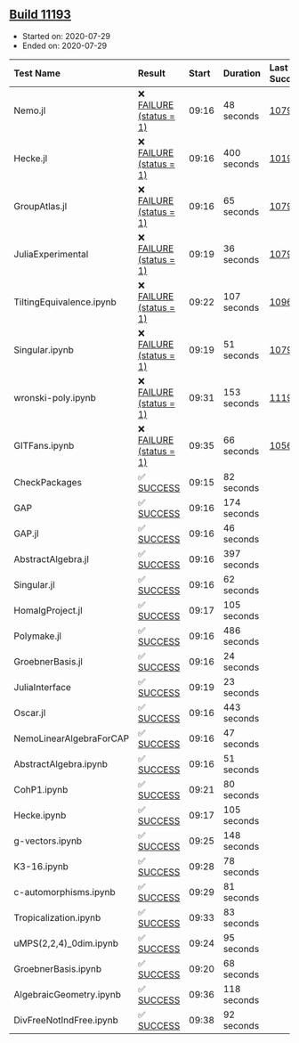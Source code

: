 ## [Build 11193](https://oscarci.mathematik.uni-kl.de/job/oscar/11193/)

* Started on: 2020-07-29
* Ended on: 2020-07-29

| Test Name    | Result | Start | Duration | Last Success | First Failure |
|:-------------|:-------|:------|:---------|:-------------|:--------------|
| Nemo.jl | ❌ [FAILURE (status = 1)](https://oscarci.mathematik.uni-kl.de/job/oscar/11193/artifact/logs/build-11193/Nemo.jl.log) | 09:16 | 48 seconds | [10790](https://oscarci.mathematik.uni-kl.de/job/oscar/10790/) | [10791](https://oscarci.mathematik.uni-kl.de/job/oscar/10791/) |
| Hecke.jl | ❌ [FAILURE (status = 1)](https://oscarci.mathematik.uni-kl.de/job/oscar/11193/artifact/logs/build-11193/Hecke.jl.log) | 09:16 | 400 seconds | [10197](https://oscarci.mathematik.uni-kl.de/job/oscar/10197/) | [10198](https://oscarci.mathematik.uni-kl.de/job/oscar/10198/) |
| GroupAtlas.jl | ❌ [FAILURE (status = 1)](https://oscarci.mathematik.uni-kl.de/job/oscar/11193/artifact/logs/build-11193/GroupAtlas.jl.log) | 09:16 | 65 seconds | [10790](https://oscarci.mathematik.uni-kl.de/job/oscar/10790/) | [10791](https://oscarci.mathematik.uni-kl.de/job/oscar/10791/) |
| JuliaExperimental | ❌ [FAILURE (status = 1)](https://oscarci.mathematik.uni-kl.de/job/oscar/11193/artifact/logs/build-11193/JuliaExperimental.log) | 09:19 | 36 seconds | [10790](https://oscarci.mathematik.uni-kl.de/job/oscar/10790/) | [10791](https://oscarci.mathematik.uni-kl.de/job/oscar/10791/) |
| TiltingEquivalence.ipynb | ❌ [FAILURE (status = 1)](https://oscarci.mathematik.uni-kl.de/job/oscar/11193/artifact/logs/build-11193/TiltingEquivalence.ipynb.log) | 09:22 | 107 seconds | [10962](https://oscarci.mathematik.uni-kl.de/job/oscar/10962/) | [10963](https://oscarci.mathematik.uni-kl.de/job/oscar/10963/) |
| Singular.ipynb | ❌ [FAILURE (status = 1)](https://oscarci.mathematik.uni-kl.de/job/oscar/11193/artifact/logs/build-11193/Singular.ipynb.log) | 09:19 | 51 seconds | [10790](https://oscarci.mathematik.uni-kl.de/job/oscar/10790/) | [10791](https://oscarci.mathematik.uni-kl.de/job/oscar/10791/) |
| wronski-poly.ipynb | ❌ [FAILURE (status = 1)](https://oscarci.mathematik.uni-kl.de/job/oscar/11193/artifact/logs/build-11193/wronski-poly.ipynb.log) | 09:31 | 153 seconds | [11192](https://oscarci.mathematik.uni-kl.de/job/oscar/11192/) | [11193](https://oscarci.mathematik.uni-kl.de/job/oscar/11193/) |
| GITFans.ipynb | ❌ [FAILURE (status = 1)](https://oscarci.mathematik.uni-kl.de/job/oscar/11193/artifact/logs/build-11193/GITFans.ipynb.log) | 09:35 | 66 seconds | [10566](https://oscarci.mathematik.uni-kl.de/job/oscar/10566/) | [10567](https://oscarci.mathematik.uni-kl.de/job/oscar/10567/) |
| CheckPackages | ✅ [SUCCESS](https://oscarci.mathematik.uni-kl.de/job/oscar/11193/artifact/logs/build-11193/CheckPackages.log) | 09:15 | 82 seconds |  |  |
| GAP | ✅ [SUCCESS](https://oscarci.mathematik.uni-kl.de/job/oscar/11193/artifact/logs/build-11193/GAP.log) | 09:16 | 174 seconds |  |  |
| GAP.jl | ✅ [SUCCESS](https://oscarci.mathematik.uni-kl.de/job/oscar/11193/artifact/logs/build-11193/GAP.jl.log) | 09:16 | 46 seconds |  |  |
| AbstractAlgebra.jl | ✅ [SUCCESS](https://oscarci.mathematik.uni-kl.de/job/oscar/11193/artifact/logs/build-11193/AbstractAlgebra.jl.log) | 09:16 | 397 seconds |  |  |
| Singular.jl | ✅ [SUCCESS](https://oscarci.mathematik.uni-kl.de/job/oscar/11193/artifact/logs/build-11193/Singular.jl.log) | 09:16 | 62 seconds |  |  |
| HomalgProject.jl | ✅ [SUCCESS](https://oscarci.mathematik.uni-kl.de/job/oscar/11193/artifact/logs/build-11193/HomalgProject.jl.log) | 09:17 | 105 seconds |  |  |
| Polymake.jl | ✅ [SUCCESS](https://oscarci.mathematik.uni-kl.de/job/oscar/11193/artifact/logs/build-11193/Polymake.jl.log) | 09:16 | 486 seconds |  |  |
| GroebnerBasis.jl | ✅ [SUCCESS](https://oscarci.mathematik.uni-kl.de/job/oscar/11193/artifact/logs/build-11193/GroebnerBasis.jl.log) | 09:16 | 24 seconds |  |  |
| JuliaInterface | ✅ [SUCCESS](https://oscarci.mathematik.uni-kl.de/job/oscar/11193/artifact/logs/build-11193/JuliaInterface.log) | 09:19 | 23 seconds |  |  |
| Oscar.jl | ✅ [SUCCESS](https://oscarci.mathematik.uni-kl.de/job/oscar/11193/artifact/logs/build-11193/Oscar.jl.log) | 09:16 | 443 seconds |  |  |
| NemoLinearAlgebraForCAP | ✅ [SUCCESS](https://oscarci.mathematik.uni-kl.de/job/oscar/11193/artifact/logs/build-11193/NemoLinearAlgebraForCAP.log) | 09:16 | 47 seconds |  |  |
| AbstractAlgebra.ipynb | ✅ [SUCCESS](https://oscarci.mathematik.uni-kl.de/job/oscar/11193/artifact/logs/build-11193/AbstractAlgebra.ipynb.log) | 09:16 | 51 seconds |  |  |
| CohP1.ipynb | ✅ [SUCCESS](https://oscarci.mathematik.uni-kl.de/job/oscar/11193/artifact/logs/build-11193/CohP1.ipynb.log) | 09:21 | 80 seconds |  |  |
| Hecke.ipynb | ✅ [SUCCESS](https://oscarci.mathematik.uni-kl.de/job/oscar/11193/artifact/logs/build-11193/Hecke.ipynb.log) | 09:17 | 105 seconds |  |  |
| g-vectors.ipynb | ✅ [SUCCESS](https://oscarci.mathematik.uni-kl.de/job/oscar/11193/artifact/logs/build-11193/g-vectors.ipynb.log) | 09:25 | 148 seconds |  |  |
| K3-16.ipynb | ✅ [SUCCESS](https://oscarci.mathematik.uni-kl.de/job/oscar/11193/artifact/logs/build-11193/K3-16.ipynb.log) | 09:28 | 78 seconds |  |  |
| c-automorphisms.ipynb | ✅ [SUCCESS](https://oscarci.mathematik.uni-kl.de/job/oscar/11193/artifact/logs/build-11193/c-automorphisms.ipynb.log) | 09:29 | 81 seconds |  |  |
| Tropicalization.ipynb | ✅ [SUCCESS](https://oscarci.mathematik.uni-kl.de/job/oscar/11193/artifact/logs/build-11193/Tropicalization.ipynb.log) | 09:33 | 83 seconds |  |  |
| uMPS(2,2,4)_0dim.ipynb | ✅ [SUCCESS](https://oscarci.mathematik.uni-kl.de/job/oscar/11193/artifact/logs/build-11193/uMPS-2-2-4-_0dim.ipynb.log) | 09:24 | 95 seconds |  |  |
| GroebnerBasis.ipynb | ✅ [SUCCESS](https://oscarci.mathematik.uni-kl.de/job/oscar/11193/artifact/logs/build-11193/GroebnerBasis.ipynb.log) | 09:20 | 68 seconds |  |  |
| AlgebraicGeometry.ipynb | ✅ [SUCCESS](https://oscarci.mathematik.uni-kl.de/job/oscar/11193/artifact/logs/build-11193/AlgebraicGeometry.ipynb.log) | 09:36 | 118 seconds |  |  |
| DivFreeNotIndFree.ipynb | ✅ [SUCCESS](https://oscarci.mathematik.uni-kl.de/job/oscar/11193/artifact/logs/build-11193/DivFreeNotIndFree.ipynb.log) | 09:38 | 92 seconds |  |  |
